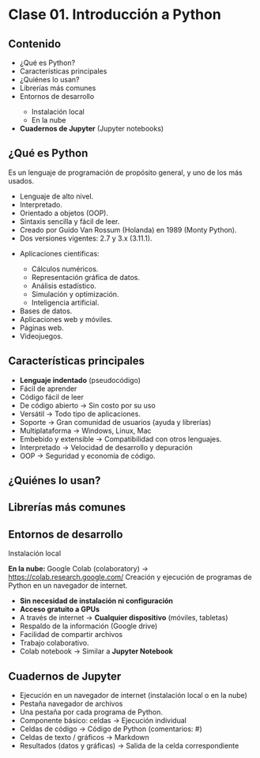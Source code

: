 <h1>Clase 01. Introducción a Python</h1>
<h2>Contenido</h2>
<ul>
    <li>¿Qué es Python?</li>
    <li>Características principales</li>
    <li>¿Quiénes lo usan?</li>
    <li>Librerías más comunes</li>
    <li>Entornos de desarrollo</li>
    <ul>
        <li>Instalación local</li>
        <li>En la nube</li>
    </ul>
    <li><strong>Cuadernos de Jupyter</strong> (Jupyter notebooks)</li>
</ul>
<h2>¿Qué es Python</h2>
<p>Es un lenguaje de programación de propósito general, y uno de los más usados.</p>
<ul>
    <li>Lenguaje de alto nivel.</li>
    <li>Interpretado.</li>
    <li>Orientado a objetos (OOP).</li>
    <li>Sintaxis sencilla y fácil de leer.</li>
    <li>Creado por Guido Van Rossum (Holanda) en 1989 (Monty Python).</li>
    <li>Dos versiones vigentes: 2.7 y 3.x (3.11.1).</li>
</ul>
<ul>
    <li>Aplicaciones científicas:</li>
    <ul>
        <li>Cálculos numéricos.</li>
        <li>Representación gráfica de datos.</li>
        <li>Análisis estadístico.</li>
        <li>Simulación y optimización.</li>
        <li>Inteligencia artificial.</li>
    </ul>
    <li>Bases de datos.</li>
    <li>Aplicaciones web y móviles.</li>
    <li>Páginas web.</li>
    <li>Videojuegos.</li>
</ul>
<h2>Características principales</h2>
<ul>
    <li><strong>Lenguaje indentado</strong> (pseudocódigo)</li>
    <li>Fácil de aprender</li>
    <li>Código fácil de leer</li>
    <li>De código abierto → Sin costo por su uso</li>
    <li>Versátil → Todo tipo de aplicaciones.</li>
    <li>Soporte → Gran comunidad de usuarios (ayuda y librerías)</li>
    <li>Multiplataforma → Windows, Linux, Mac</li>
    <li>Embebido y extensible → Compatibilidad con otros lenguajes.</li>
    <li>Interpretado → Velocidad de desarrollo y depuración</li>
    <li>OOP → Seguridad y economía de código.</li>
</ul>
<h2>¿Quiénes lo usan?</h2>
<h2>Librerías más comunes</h2>
<h2>Entornos de desarrollo</h2>
<p>Instalación local</p>
<p><strong>En la nube: </strong>Google Colab (colaboratory) → <a href="https://colab.research.google.com/" target="_blank">https://colab.research.google.com/</a> Creación y ejecución de programas de Python en un navegador de internet.</p>
<ul>
    <li><strong>Sin necesidad de instalación ni configuración</strong></li>
    <li><strong>Acceso gratuito a GPUs</strong></li>
    <li>A través de internet → <strong>Cualquier dispositivo</strong> (móviles, tabletas)</li>
    <li>Respaldo de la información (Google drive)</li>
    <li>Facilidad de compartir archivos</li>
    <li>Trabajo colaborativo.</li>
    <li>Colab notebook → Similar a <strong>Jupyter Notebook</strong></li>
</ul>
<h2>Cuadernos de Jupyter</h2>
<ul>
    <li>Ejecución en un navegador de internet (instalación local o en la nube)</li>
    <li>Pestaña navegador de archivos</li>
    <li>Una pestaña por cada programa de Python.</li>
    <li>Componente básico: celdas → Ejecución individual</li>
    <li>Celdas de código → Código de Python (comentarios: #)</li>
    <li>Celdas de texto / gráficos → Markdown</li>
    <li>Resultados (datos y gráficas) → Salida de la celda correspondiente</li>
</ul>